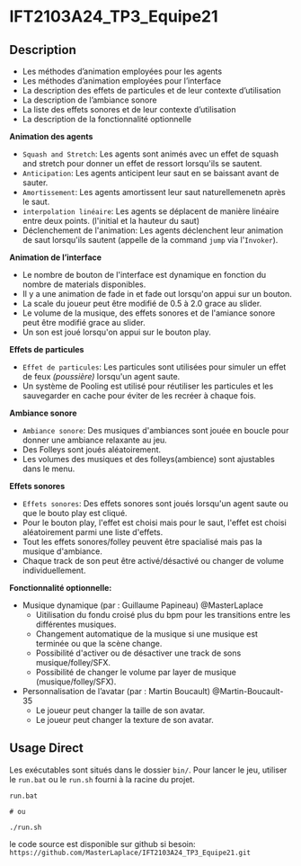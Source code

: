 # IFT2103A24_TP3_Equipe21

## Description

- Les méthodes d’animation employées pour les agents
- Les méthodes d’animation employées pour l’interface
- La description des effets de particules et de leur contexte d’utilisation
- La description de l’ambiance sonore
- La liste des effets sonores et de leur contexte d’utilisation
- La description de la fonctionnalité optionnelle

**Animation des agents**
- `Squash and Stretch`: Les agents sont animés avec un effet de squash and stretch pour donner un effet de ressort lorsqu'ils se sautent.
- `Anticipation`: Les agents anticipent leur saut en se baissant avant de sauter.
- `Amortissement`: Les agents amortissent leur saut naturellemenetn après le saut.
- `interpolation linéaire`: Les agents se déplacent de manière linéaire entre deux points. (l'initial et la hauteur du saut)
- Déclenchement de l'animation: Les agents déclenchent leur animation de saut lorsqu'ils sautent (appelle de la command `jump` via l'`Invoker`).

**Animation de l’interface**

- Le nombre de bouton de l'interface est dynamique en fonction du nombre de materials disponibles.
- Il y a une animation de fade in et fade out lorsqu'on appui sur un bouton.
- La scale du joueur peut être modifié de 0.5 à 2.0 grace au slider.
- Le volume de la musique, des effets sonores et de l'amiance sonore peut être modifié grace au slider.
- Un son est joué lorsqu'on appui sur le bouton play.

**Effets de particules**
- `Effet de particules`: Les particules sont utilisées pour simuler un effet de feux _(poussière)_ lorsqu'un agent saute.
- Un système de Pooling est utilisé pour réutiliser les particules et les sauvegarder en cache pour éviter de les recréer à chaque fois.

**Ambiance sonore**
- `Ambiance sonore`: Des musiques d'ambiances sont jouée en boucle pour donner une ambiance relaxante au jeu.
- Des Folleys sont joués aléatoirement.
- Les volumes des musiques et des folleys(ambience) sont ajustables dans le menu.

**Effets sonores**
- `Effets sonores`: Des effets sonores sont joués lorsqu'un agent saute ou que le bouto play est cliqué.
- Pour le bouton play, l'effet est choisi mais pour le saut, l'effet est choisi aléatoirement parmi une liste d'effets.
- Tout les effets sonores/folley peuvent être spacialisé mais pas la musique d'ambiance.
- Chaque track de son peut être activé/désactivé ou changer de volume individuellement.

**Fonctionnalité optionnelle:**
- Musique dynamique (par : Guillaume Papineau) @MasterLaplace
  - Uitilisation du fondu croisé plus du bpm pour les transitions entre les différentes musiques.
  - Changement automatique de la musique si une musique est terminée ou que la scène change.
  - Possibilité d'activer ou de désactiver une track de sons musique/folley/SFX.
  - Possibilité de changer le volume par layer de musique (musique/folley/SFX).
- Personnalisation de l’avatar (par : Martin Boucault) @Martin-Boucault-35
  - Le joueur peut changer la taille de son avatar.
  - Le joueur peut changer la texture de son avatar.

## Usage Direct

Les exécutables sont situés dans le dossier `bin/`.
Pour lancer le jeu, utiliser le `run.bat` ou le `run.sh` fourni à la racine du projet.

```shell
run.bat

# ou

./run.sh
```

le code source est disponible sur github si besoin:
`https://github.com/MasterLaplace/IFT2103A24_TP3_Equipe21.git`
